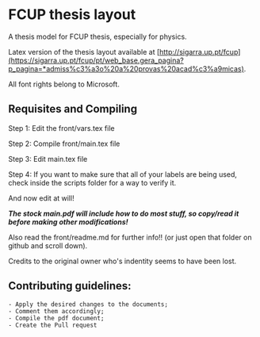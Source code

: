 # FCUP thesis layout 

A thesis model for FCUP thesis, especially for physics.

Latex version of the thesis layout available at [http://sigarra.up.pt/fcup](https://sigarra.up.pt/fcup/pt/web_base.gera_pagina?p_pagina=*admiss%c3%a3o%20a%20provas%20acad%c3%a9micas).

All font rights belong to Microsoft.


## Requisites and Compiling

Step 1: Edit the front/vars.tex file

Step 2: Compile  front/main.tex file

Step 3: Edit     main.tex       file

Step 4: If you want to make sure that all of your labels are being used, check inside the scripts folder for a way to verify it.


And now edit at will!

 **_The stock main.pdf will include how to do most stuff, so copy/read it before making other modifications!_**
 
 Also read the front/readme.md for further info!! (or just open that folder on github and scroll down).
 
 Credits to the original owner who's indentity seems to have been lost.



## Contributing guidelines:
    - Apply the desired changes to the documents;
    - Comment them accordingly;
    - Compile the pdf document;
    - Create the Pull request